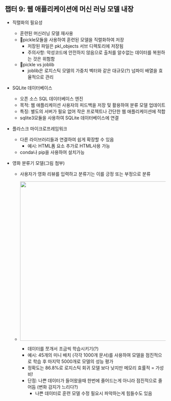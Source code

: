 <!DOCTYPE html>
<html>
<head>
  <title>챕터 9</title>
</head>

<body>
<h2>챕터 9: 웹 애플리케이션에 머신 러닝 모델 내장</h2>

- 직렬화의 필요성 <br>
  - 훈련된 머신러닝 모델 재사용 <br>
  - pickle모듈을 사용하여 훈련된 모델을 직렬화하여 저장 <br>
    - 저장된 파일은 pkl_objects 서브 디렉토리에 저장됨 <br>
    - 주의사항: 악성코드에 안전하지 않음으로 출처를 알수없는 데이터를 복원하는 것은 위험함 <br>
  - pickle vs joblib
      - joblib은 로지스틱 모델의 가중치 벡터와 같은 대규모(?) 넘파이 배열을 효율적으로 관리
      
- SQLite 데이터베이스 <br>
  - 오픈 소스 SQL 데이터베이스 엔진
  - 목적: 웹 애플리케이션 사용자의 피드백을 저장 및 활용하여 분류 모델 업데이트 <br>
  - 특징: 별도의 서버가 필요 없어 작은 프로젝트나 간단한 웹 애플리케이션에 적합
  - sqlite3모듈을 사용하여 SQLite 데이터베이스에 연결

- 플라스크 마이크로프레임워크 <br>
  - 다른 라이브러리들과 연결하여 쉽게 확장할 수 있음
    - 예시: HTML폼 요소 추가로 HTML사용 가능
  - conda나 pip을 사용하여 설치가능

- 영화 분류기 모델(그림 첨부) <br>
  - 사용자가 영화 리뷰를 입력하고 분류기는 이를 긍정 또는 부정으로 분류


  - <img src="https://github.com/JayJay-Kay/AI_Study_2023_12/assets/110762505/07acc6af-8d4f-40a6-8f4b-adc57afd66f3" width="500"> <br>
    - 데이터를 쪼개서 조금씩 학습시키기(?) <br>
    - 예시: 45개의 미니 배치 (각각 1000개 문서)를 사용하여 모델을 점진적으로 학습 후 마지막 5000개로 모델의 성능 평가 <br>
    - 정확도는 86.8%로 로지스틱 회귀 모델 보다 낮지만 메모리 효률적 = 가성비! <br>
    - 단점: 나쁜 데이터가 들어왔을때 한번에 줄어드는게 아니라 점진적으로 줄어듬 (변화 감지가 느리다?) <br>
      - 나쁜 데이터로 훈련 모델 수정 필요시 파악하는게 힘들수도 있음 <br>
    

</body>
 </html>
